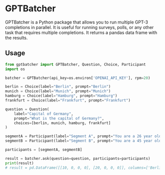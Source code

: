 # GPTBatcher

GPTBatcher is a Python package that allows you to run multiple GPT-3 completions in parallel. It is useful for running surveys, polls, or any other task that requires multiple completions. It returns a pandas data frame with the results.

## Usage

```python
from gptbatcher import GPTBatcher, Question, Choice, Participant
import os

batcher = GPTBatcher(api_key=os.environ['OPENAI_API_KEY'], rpm=20)

berlin = Choice(label="Berlin", prompt="Berlin")
munich = Choice(label="Munich", prompt="Munich")
hamburg = Choice(label="Hamburg", prompt="Hamburg")
frankfurt = Choice(label="Frankfurt", prompt="Frankfurt")

question = Question(
    label="Capital of Germany",
    prompt="What is the capital of Germany?",
    choices=[berlin, munich, hamburg, frankfurt]
)

segmentA = Participant(label="Segment A", prompt="You are a 26 year old male from Birmingham, UK", samples=10)
segmentB = Participant(label="Segment B", prompt="You are a 45 year old female from London, UK", samples=20)

participants = [segmentA, segmentB]

result = batcher.ask(question=question, participants=participants)
print(result)
# result = pd.DataFrame([[10, 0, 0, 0], [20, 0, 0, 0]], columns=['Berlin', 'Munich', 'Hamburg', 'Frankfurt'], index=['Segment A', 'Segment B'])
```
